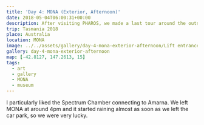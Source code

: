 ```yaml
---
title: 'Day 4: MONA (Exterior, Afternoon)'
date: 2018-05-04T06:00:31+00:00
description: After visiting PHAROS, we made a last tour around the outside.
trip: Tasmania 2018
place: Australia
location: MONA
image: ../../assets/gallery/day-4-mona-exterior-afternoon/Lift entrance, Chris.jpeg
gallery: day-4-mona-exterior-afternoon
map: [-42.8127, 147.2613, 15]
tags:
  - art
  - gallery
  - MONA
  - museum
---
```


I particularly liked the Spectrum Chamber connecting to Amarna. We left MONA at around 4pm and it started raining almost as soon as we left the car park, so we were very lucky.
